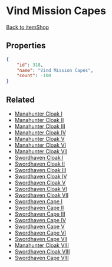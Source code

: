 # Vind Mission Capes

<no description available>

[Back to itemShop](../item-shops.md)

## Properties

```json
{
    "id": 318,
    "name": "Vind Mission Capes",
    "count": -100
}
```

## Related

- [Manahunter Cloak I](../items/9123-manahunter-cloak-i.md)
- [Manahunter Cloak II](../items/9124-manahunter-cloak-ii.md)
- [Manahunter Cloak III](../items/9125-manahunter-cloak-iii.md)
- [Manahunter Cloak IV](../items/9126-manahunter-cloak-iv.md)
- [Manahunter Cloak V](../items/9127-manahunter-cloak-v.md)
- [Manahunter Cloak VI](../items/9128-manahunter-cloak-vi.md)
- [Manahunter Cloak VII](../items/9129-manahunter-cloak-vii.md)
- [Swordhaven Cloak I](../items/9137-swordhaven-cloak-i.md)
- [Swordhaven Cloak II](../items/9138-swordhaven-cloak-ii.md)
- [Swordhaven Cloak III](../items/9139-swordhaven-cloak-iii.md)
- [Swordhaven Cloak IV](../items/9140-swordhaven-cloak-iv.md)
- [Swordhaven Cloak V](../items/9141-swordhaven-cloak-v.md)
- [Swordhaven Cloak VI](../items/9142-swordhaven-cloak-vi.md)
- [Swordhaven Cloak VII](../items/9143-swordhaven-cloak-vii.md)
- [Swordhaven Cape I](../items/9151-swordhaven-cape-i.md)
- [Swordhaven Cape II](../items/9152-swordhaven-cape-ii.md)
- [Swordhaven Cape III](../items/9153-swordhaven-cape-iii.md)
- [Swordhaven Cape IV](../items/9154-swordhaven-cape-iv.md)
- [Swordhaven Cape V](../items/9155-swordhaven-cape-v.md)
- [Swordhaven Cape VI](../items/9156-swordhaven-cape-vi.md)
- [Swordhaven Cape VII](../items/9157-swordhaven-cape-vii.md)
- [Manahunter Cloak VIII](../items/19751-manahunter-cloak-viii.md)
- [Swordhaven Cloak VIII](../items/19749-swordhaven-cloak-viii.md)
- [Swordhaven Cape VIII](../items/19747-swordhaven-cape-viii.md)

